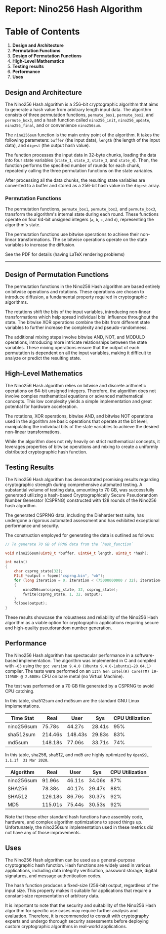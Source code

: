 # Report: Nino256 Hash Algorithm

# Table of Contents

1. **Design and Architecture**
2. **Permutation Functions**
3. **Design of Permutation Functions**
4. **High-Level Mathematics**
5. **Testing results**
6. **Performance**
7. **Uses**

## Design and Architecture

The Nino256 Hash algorithm is a 256-bit cryptographic algorithm that aims to generate a hash value from arbitrary length input data. The algorithm consists of three permutation functions, `permute_box1`,  `permute_box2`, and `permute_box3`, and a hash function called `nino256_init`,  `nino256_update`, `nino256_final`, and or convenience `nino256sum`.

The `nino256sum` function is the main entry point of the algorithm. It takes the following parameters: `buffer` (the input data), `length` (the length of the input data), and `digest` (the output hash value).

The function processes the input data in 32-byte chunks, loading the data into four state variables (`state_1`,  `state_2`,  `state_3`, and  `state_4`). Then, the function performs the specified number of rounds for each chunk, repeatedly calling the three permutation functions on the state variables.

After processing all the data chunks, the resulting state variables are converted to a buffer and stored as a 256-bit hash value in the `digest` array.

### Permutation Functions

The permutation functions, `permute_box1`,  `permute_box2`, and  `permute_box3`, transform the algorithm's internal state during each round. These functions operate on four 64-bit unsigned integers (`a`,  `b`,  `c`, and  `d`), representing the algorithm's state.

The permutation functions use bitwise operations to achieve their non-linear transformations. The se bitwise operations operate on the state variables to increase the diffusion.

See the PDF for details (having LaTeX rendering problems)

---


## Design of Permutation Functions

The permutation functions in the Nino256 Hash algorithm are based entirely on bitwise operations and rotations. These operations are chosen to introduce diffusion, a fundamental property required in cryptographic algorithms.

The rotations shift the bits of the input variables, introducing non-linear transformations which help spread individual bits' influence throughout the state. The bitwise XOR operations combine the bits from different state variables to further increase the complexity and pseudo-randomness.

The additional mixing steps involve bitwise AND, NOT, and MODULO operations, introducing more intricate relationships between the state variables. These mixing operations ensure that the output of each permutation is dependent on all the input variables, making it difficult to analyze or predict the resulting state.

## High-Level Mathematics

The Nino256 Hash algorithm relies on bitwise and discrete arithmetic operations on 64-bit unsigned integers. Therefore, the algorithm does not involve complex mathematical equations or advanced mathematical concepts. This low complexity yields a simple implementation and great potential for hardware acceleration.

The rotations, XOR operations, bitwise AND, and bitwise NOT operations used in the algorithm are basic operations that operate at the bit level, manipulating the individual bits of the state variables to achieve the desired non-linear transformations.

While the algorithm does not rely heavily on strict mathematical concepts, it leverages properties of bitwise operations and mixing to create a uniformly distributed cryptographic hash function.

## Testing Results

The Nino256 Hash algorithm has demonstrated promising results regarding cryptographic strength during comprehensive automated testing. A substantial volume of testing data, amounting to 70 GB, was successfully generated utilizing a hash-based Cryptographically Secure Pseudorandom Number Generator (CSPRNG) constructed with 128 rounds of the Nino256 hash algorithm.

The generated CSPRNG data, including the Dieharder test suite, has undergone a rigorous automated assessment and has exhibited exceptional performance and security.

The construction employed for generating the data is outlined as follows:

```c
// To generate 70 GB of PRNG data from the `hash_function`

void nino256sum(uint8_t *buffer, uint64_t length, uint8_t *hash);

int main()
{
	char csprng_state[32];
	FILE *output = fopen("csprng.bin", "wb");
	for (long iteration = 0; iteration < (75000000000 / 32); iteration++)
	{
		nino256sum(csprng_state, 32, csprng_state);
		fwrite(csprng_state, 1, 32, output);
	}
	fclose(output);
}
```

These results showcase the robustness and reliability of the Nino256 Hash algorithm as a viable option for cryptographic applications requiring secure and high-quality pseudorandom number generation.

## Performance

The Nino256 Hash algorithm has spectacular performance in a software-based implementation. The algorithm was implemented in C and compiled with `-O3` using the  `gcc version 9.4.0 (Ubuntu 9.4.0-1ubuntu1~20.04.1)` compiler. The tests were performed on an `11th Gen Intel(R) Core(TM) i9-11950H @ 2.60GHz` CPU on bare metal (no Virtual Machine).

The test was performed on a 70 GB file generated by a CSPRNG to avoid CPU catching.

In this table, sha512sum and md5sum are the standard GNU Linux implementations.

| Time Stat         | Real     | User     | Sys      | CPU Utilization |
|-------------------|----------|----------|----------|-----------------|
| nino256sum        | 75.78s   | 44.27s   | 28.41s   | 95%             |
| sha512sum         | 214.46s  | 148.43s  | 29.83s   | 83%             |
| md5sum            | 148.18s  | 77.06s   | 33.71s   | 74%             |

In this table, sha256, sha512, and md5 are highly optimized by  `OpenSSL 1.1.1f  31 Mar 2020`.

| Algorithm | Real    | User    | Sys     | CPU Utilization |
|-----------|---------|---------|---------|-----------------|
| nino256sum   | 91.96s  | 46.11s  | 34.06s  | 87%             |
| SHA256    | 78.38s  | 40.17s  | 29.47s  | 88%             |
| SHA512    | 126.18s | 86.76s  | 30.37s  | 92%             |
| MD5       | 115.01s | 75.44s  | 30.53s  | 92%             |

Note that these other standard hash functions have assembly code, hardware, and complex algorithm optimizations to speed things up. Unfortunately, the nino256sum implementation used in these metrics did not have any of those improvements. 
## Uses

The Nino256 Hash algorithm can be used as a general-purpose cryptographic hash function. Hash functions are widely used in various applications, including data integrity verification, password storage, digital signatures, and message authentication codes.

The hash function produces a fixed-size (256-bit) output, regardless of the input size. This property makes it suitable for applications that require a constant-size representation of arbitrary data.

It is important to note that the security and suitability of the Nino256 Hash algorithm for specific use cases may require further analysis and evaluation. Therefore, it is recommended to consult with cryptography experts and undergo thorough security assessments before deploying custom cryptographic algorithms in real-world applications.

